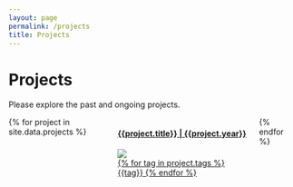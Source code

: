 ```yaml
---
layout: page
permalink: /projects
title: Projects
---
```


# Projects
Please explore the past and ongoing projects.

<!-- <div class="buttons filters">
	<span class="button active">All</span>
	<span class="button ">Completed</span>
	<span class="button ">Current</span>
	<span class="button ">Upcoming</span>
	<span class="button ">Multiship</span>
	<span class="button ">Zine</span>
</div> -->

<div class="projects-container columns">
	{% for project in site.data.projects %}
	<div class="project-container column is-one-third-desktop is-half-tablet">
		<a href="{{project.url}}">
		<div class="project-title">
			<h4>{{project.title}} | {{project.year}}</h4>
		</div>
		<div class="project-details">
			<img class="image is-fullwidth" src="{{ project.imageSrc | prepend: site.baseurl }}"/>
			<div class="overlay">
				<div class="tags">
					{% for tag in project.tags %}
					<span class="tag">{{tag}}</span>
					{% endfor %}
				</div>
			</div>
		</div></a>
	</div>
	{% endfor %}
</div>